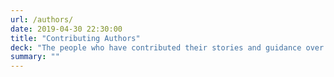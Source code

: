 ```yaml
---
url: /authors/
date: 2019-04-30 22:30:00
title: "Contributing Authors"
deck: "The people who have contributed their stories and guidance over the years."
summary: ""
---
```

